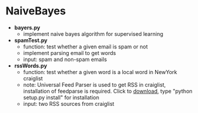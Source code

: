 NaiveBayes
==========

- **bayers.py**
	- implement naive bayes algorithm for supervised learning
- **spamTest.py**
	- function: test whether a given email is spam or not
	- implement parsing email to get words
	- input: spam and non-spam emails
- **rssWords.py**
	- function: test whether a given word is a local word in NewYork craiglist
	- note: Universal Feed Parser is used to get RSS in craiglist, installation of feedparse is required. Click to [download](http://code.google.com/p/feedparser), type "python setup.py install" for installation
	- input: two RSS sources from craiglist
